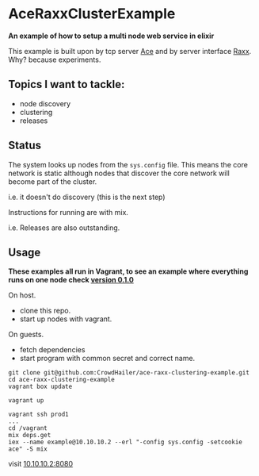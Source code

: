# AceRaxxClusterExample

**An example of how to setup a multi node web service in elixir**

This example is built upon by tcp server [Ace](https://github.com/CrowdHailer/Ace) and by server interface [Raxx](https://github.com/crowdhailer/raxx).
Why? because experiments.

## Topics I want to tackle:

- node discovery
- clustering
- releases

## Status

The system looks up nodes from the `sys.config` file.
This means the core network is static although nodes that discover the core network will become part of the cluster.

i.e. it doesn't do discovery (this is the next step)

Instructions for running are with mix.

i.e. Releases are also outstanding.


## Usage

**These examples all run in Vagrant, to see an example where everything runs on one node check [version 0.1.0]()**

On host.
- clone this repo.
- start up nodes with vagrant.

On guests.
- fetch dependencies
- start program with common secret and correct name.

```
git clone git@github.com:CrowdHailer/ace-raxx-clustering-example.git
cd ace-raxx-clustering-example
vagrant box update

vagrant up

vagrant ssh prod1
...
cd /vagrant
mix deps.get
iex --name example@10.10.10.2 --erl "-config sys.config -setcookie ace" -S mix
```

visit [10.10.10.2:8080](10.10.10.2:8080)

